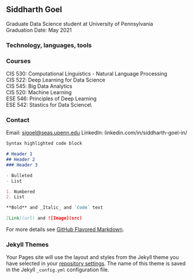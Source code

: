 ## Siddharth Goel

Graduate Data Science student at University of Pennsylvania\
Graduation Date: May 2021

### Technology, languages, tools

### Courses
CIS 530: Computational Linguistics - Natural Language Processing\
CIS 522: Deep Learning for Data Science\
CIS 545: Big Data Analytics\
CIS 520: Machine Learning\
ESE 546: Principles of Deep Learning\
ESE 542: Stastics for Data Science\

### Contact

Email: sigoel@seas.upenn.edu
LinkedIn: linkedin.com/in/siddharth-goel-in/

```markdown
Syntax highlighted code block

# Header 1
## Header 2
### Header 3

- Bulleted
- List

1. Numbered
2. List

**Bold** and _Italic_ and `Code` text

[Link](url) and ![Image](src)
```

For more details see [GitHub Flavored Markdown](https://guides.github.com/features/mastering-markdown/).

### Jekyll Themes

Your Pages site will use the layout and styles from the Jekyll theme you have selected in your [repository settings](https://github.com/LaughBuddha/sigoel.github.io/settings). The name of this theme is saved in the Jekyll `_config.yml` configuration file.


